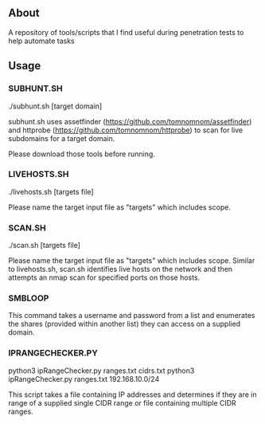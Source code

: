 ## About

A repository of tools/scripts that I find useful during penetration tests to help automate tasks

## Usage

### SUBHUNT.SH
./subhunt.sh [target domain]

subhunt.sh uses assetfinder (https://github.com/tomnomnom/assetfinder) and httprobe (https://github.com/tomnomnom/httprobe) to scan for live subdomains for a target domain.

Please download those tools before running.

### LIVEHOSTS.SH

./livehosts.sh [targets file]

Please name the target input file as "targets" which includes scope.

### SCAN.SH

./scan.sh [targets file]

Please name the target input file as "targets" which includes scope. Similar to livehosts.sh, scan.sh identifies live hosts on the network and then attempts an nmap scan for specified ports on those hosts.

### SMBLOOP

This command takes a username and password from a list and enumerates the shares (provided within another list) they can access on a supplied domain.

### IPRANGECHECKER.PY

python3 ipRangeChecker.py ranges.txt cidrs.txt
python3 ipRangeChecker.py ranges.txt 192.168.10.0/24

This script takes a file containing IP addresses and determines if they are in range of a supplied single CIDR range or file containing multiple CIDR ranges.
